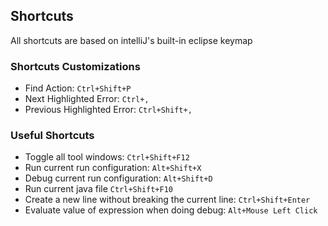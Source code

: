 ## Shortcuts

All shortcuts are based on intelliJ's built-in eclipse keymap

### Shortcuts Customizations

- Find Action: `Ctrl+Shift+P`
- Next Highlighted Error: `Ctrl+,`
- Previous Highlighted Error: `Ctrl+Shift+,`

### Useful Shortcuts

- Toggle all tool windows: `Ctrl+Shift+F12`
- Run current run configuration: `Alt+Shift+X`
- Debug current run configuration: `Alt+Shift+D`
- Run current java file `Ctrl+Shift+F10`
- Create a new line without breaking the current line: `Ctrl+Shift+Enter`
- Evaluate value of expression when doing debug: `Alt+Mouse Left Click`